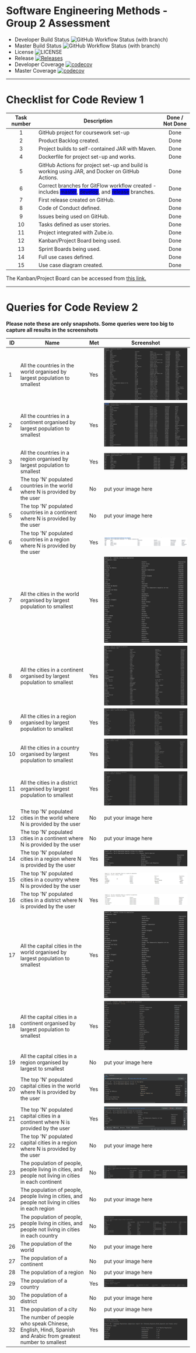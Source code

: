 # Software Engineering Methods - Group 2 Assessment

- Developer Build Status ![GitHub Workflow Status (with branch)](https://img.shields.io/github/actions/workflow/status/MelissaAstbury/SEMPopulationInformation/main.yml?branch=develop)
- Master Build Status ![GitHub Workflow Status (with branch)](https://img.shields.io/github/actions/workflow/status/MelissaAstbury/SEMPopulationInformation/main.yml?branch=master)
- License ![LICENSE](https://img.shields.io/github/license/MelissaAstbury/SEMPopulationInformation.svg?style=flat-square)
- Release [![Releases](https://img.shields.io/github/v/tag/melissaastbury/sempopulationinformation?label=Release&sort=semver)](https://github.com/MelissaAstbury/SEMPopulationInformation/releases)
- Developer Coverage  [![codecov](https://codecov.io/gh/MelissaAstbury/SEMPopulationInformation/branch/develop/graph/badge.svg?token=098DKJ7AGC)](https://codecov.io/gh/MelissaAstbury/SEMPopulationInformation)
- Master Coverage  [![codecov](https://codecov.io/gh/MelissaAstbury/SEMPopulationInformation/branch/master/graph/badge.svg?token=098DKJ7AGC)](https://codecov.io/gh/MelissaAstbury/SEMPopulationInformation)
-----
# Checklist for Code Review 1

| Task number | Description                                                                                                                                                                                                          | Done / Not Done | 
|:-----------:|----------------------------------------------------------------------------------------------------------------------------------------------------------------------------------------------------------------------|:---------------:|
|      1      | GitHub project for coursework set-up                                                                                                                                                                                 |      Done       |
|      2      | Product Backlog created.                                                                                                                                                                                             |      Done       |
|      3      | Project builds to self-contained JAR with Maven.                                                                                                                                                                     |      Done       | 
|      4      | Dockerfile for project set-up and works.                                                                                                                                                                             |      Done       | 
|      5      | GitHub Actions for project set-up and build is working using JAR, and Docker on GitHub Actions.                                                                                                                      |      Done       |
|      6      | Correct branches for GitFlow workflow created - includes <span style= 'background:blue'> master</span>, <span style= 'background:blue'> develop</span>, and <span style= 'background:blue'> release</span> branches. |      Done       |
|      7      | First release created on GitHub.                                                                                                                                                                                     |      Done       | 
|      8      | Code of Conduct defined.                                                                                                                                                                                             |      Done       | 
|      9      | Issues being used on GitHub.                                                                                                                                                                                         |      Done       |
|     10      | Tasks defined as user stories.                                                                                                                                                                                       |      Done       |
|     11      | Project integrated with Zube.io.                                                                                                                                                                                     |      Done       | 
|     12      | Kanban/Project Board being used.                                                                                                                                                                                     |      Done       | 
|     13      | Sprint Boards being used.                                                                                                                                                                                            |      Done       |
|     14      | Full use cases defined.                                                                                                                                                                                              |      Done       |
|     15      | Use case diagram created.                                                                                                                                                                                            |      Done       | 

The Kanban/Project Board can be accessed from [this link.](https://zube.io/napier-253/project-board/w/workspace-1/kanban)

---
# Queries for Code Review 2
**Please note these are only snapshots. Some queries were too big to capture all results in the screenshots**

| ID  | Name                                                                                                        | Met | Screenshot                                           |
|-----|-------------------------------------------------------------------------------------------------------------|-----|------------------------------------------------------|
| 1   | All the countries in the world organised by largest population to smallest                                  | Yes | ![img.png](getCountriesByPopulation.png)             |
| 2   | All the countries in a continent organised by largest population to smallest                                | Yes | ![img.png](getCountriesInAContinent.png)             |
| 3   | All the countries in a region organised by largest population to smallest                                   | Yes | ![img.png](getCountriesForRegion.png)                |
| 4   | The top 'N' populated countries in the world where N is provided by the user                                | No  | put your image here                                  |
| 5   | The top 'N' populated countries in a continent where N is provided by the user                              | No  | put your image here                                  |
| 6   | The top 'N' populated countries in a region where N is provided by the user                                 | Yes | ![img.png](getTopNCountriesInARegion.png)            |
| 7   | All the cities in the world organised by largest population to smallest                                     | Yes | ![img.png](getCitiesByPopulation.png)                |
| 8   | All the cities in a continent organised by largest population to smallest                                   | Yes | ![img.png](getCitiesForContinentByPopulation.png)    |
| 9   | All the cities in a region organised by largest population to smallest                                      | Yes | ![img.png](getCitiesForRegionByPopulation.PNG)       |
| 10  | All the cities in a country organised by largest population to smallest                                     | Yes | ![img.png](getCitiesForCountryByPopulation.PNG)      |
| 11  | All the cities in a district organised by largest population to smallest                                    | Yes | ![img.png](getCitiesForDistrictByPopulation.png)     |
| 12  | The top 'N' populated cities in the world where N is provided by the user                                   | No  | put your image here                                  |
| 13  | The top 'N' populated cities in a continent where N is provided by the user                                 | No  | put your image here                                  |
| 14  | The top 'N' populated cities in a region where N is provided by the user                                    | Yes | ![img.png](getTopNCapitalCitiesInARegion.png)        |
| 15  | The top 'N' populated cities in a country where N is provided by the user                                   | Yes | ![img.png](getTopNCitiesforCountrybyPopulation.png)  |
| 16  | The top 'N' populated cities in a district where N is provided by the user                                  | Yes | ![img.png](getTopNCitiesforDistrictbyPopulation.png) |
| 17  | All the capital cities in the world organised by largest population to smallest                             | Yes | ![img.png](getCapitalCitiesByPopulation.png)         |
| 18  | All the capital cities in a continent organised by largest population to smallest                           | Yes | ![img.png](getCapitalCitiesForContinentByPopl.PNG)   |
| 19  | All the capital cities in a region organised by largest to smallest                                         | No  | put your image here                                  |
| 20  | The top 'N' populated capital cities in the world where N is provided by the user                           | Yes | ![img.png](getTopNCapitalCitiesInTheWorld.png)       |
| 21  | The top 'N' populated capital cities in a continent where N is provided by the user                         | Yes | ![img.png](getTopNCapitalCitiesinaContinent.png)     |
| 22  | The top 'N' populated capital cities in a region where N is provided by the user                            | No  | put your image here                                  |
| 23  | The population of people, people living in cities, and people not living in cities in each continent        | No  | ![img.png](getPeopleLinvingAndNotLivingInCitiesPerContinent.png) |
| 24  | The population of people, people living in cities, and people not living in cities in each region           | No  | put your image here                                  |
| 25  | The population of people, people living in cities, and people not living in cities in each country          | No  | ![img.png](getPeopleLivingNotLivingInCItiesPerCountry.png)|
| 26  | The population of the world                                                                                 | No  | put your image here                                  |
| 27  | The population of a continent                                                                               | No  | put your image here                                  |
| 28  | The population of a region                                                                                  | No  | put your image here                                  |
| 29  | The population of a country                                                                                 | Yes | ![img.png](getPopulationForCountry.PNG)              |
| 30  | The population of a district                                                                                | No  | put your image here                                  |
| 31  | The population of a city                                                                                    | No  | put your image here                                  |
| 32  | The number of people who speak Chinese, English, Hindi, Spanish and Arabic from greatest number to smallest | Yes | ![img.png](getLanguageByPopulation.PNG)              |
